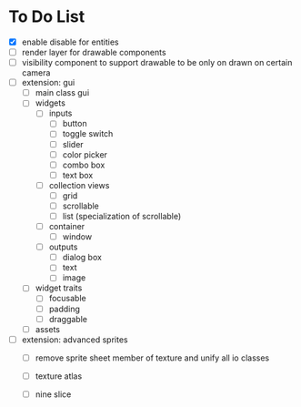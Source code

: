 # To Do List

- [x] enable disable for entities
- [ ] render layer for drawable components
- [ ] visibility component to support drawable to be only on drawn on certain camera
- [ ] extension: gui
  - [ ] main class gui
  - [ ] widgets
    - [ ] inputs
      - [ ] button
      - [ ] toggle switch
      - [ ] slider
      - [ ] color picker
      - [ ] combo box
      - [ ] text box
    - [ ] collection views
      - [ ] grid
      - [ ] scrollable
      - [ ] list (specialization of scrollable)
    - [ ] container
      - [ ] window
    - [ ] outputs
      - [ ] dialog box
      - [ ] text
      - [ ] image
  - [ ] widget traits
    - [ ] focusable
    - [ ] padding
    - [ ] draggable
  - [ ] assets
- [ ] extension: advanced sprites
  - [ ] remove sprite sheet member of texture and unify all io classes
  - [ ] texture atlas
  - [ ] nine slice


